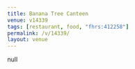 ```yaml
---
title: Banana Tree Canteen
venue: v14339
tags: [restaurant, food, "fhrs:412258"]
permalink: /v/14339/
layout: venue
---
```

null